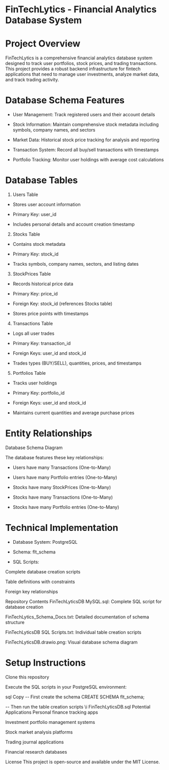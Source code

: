 # FinTechLytics - Financial Analytics Database System

# Project Overview

FinTechLytics is a comprehensive financial analytics database system designed to track user portfolios, stock prices, and trading transactions. This project provides a robust backend infrastructure for fintech applications that need to manage user investments, analyze market data, and track trading activity.

# Database Schema Features
* User Management: Track registered users and their account details

* Stock Information: Maintain comprehensive stock metadata including symbols, company names, and sectors

* Market Data: Historical stock price tracking for analysis and reporting

* Transaction System: Record all buy/sell transactions with timestamps

* Portfolio Tracking: Monitor user holdings with average cost calculations

# Database Tables

1. Users Table
* Stores user account information

* Primary Key: user_id

* Includes personal details and account creation timestamp

2. Stocks Table
* Contains stock metadata

* Primary Key: stock_id

* Tracks symbols, company names, sectors, and listing dates

3. StockPrices Table
* Records historical price data

* Primary Key: price_id

* Foreign Key: stock_id (references Stocks table)

* Stores price points with timestamps

4. Transactions Table
* Logs all user trades

* Primary Key: transaction_id

* Foreign Keys: user_id and stock_id

* Trades types (BUY/SELL), quantities, prices, and timestamps

5. Portfolios Table
* Tracks user holdings

* Primary Key: portfolio_id

* Foreign Keys: user_id and stock_id

* Maintains current quantities and average purchase prices

# Entity Relationships
Database Schema Diagram

The database features these key relationships:

* Users have many Transactions (One-to-Many)

* Users have many Portfolio entries (One-to-Many)

* Stocks have many StockPrices (One-to-Many)

* Stocks have many Transactions (One-to-Many)

* Stocks have many Portfolio entries (One-to-Many)

# Technical Implementation
* Database System: PostgreSQL

* Schema: flt_schema

* SQL Scripts:

Complete database creation scripts

Table definitions with constraints

Foreign key relationships

Repository Contents
FinTechLyticsDB MySQL.sql: Complete SQL script for database creation

FinTechLytics_Schema_Docs.txt: Detailed documentation of schema structure

FinTechLyticsDB SQL Scripts.txt: Individual table creation scripts

FinTechLyticsDB.drawio.png: Visual database schema diagram

# Setup Instructions
Clone this repository

Execute the SQL scripts in your PostgreSQL environment:

sql
Copy
-- First create the schema
CREATE SCHEMA flt_schema;

-- Then run the table creation scripts
\i FinTechLyticsDB.sql
Potential Applications
Personal finance tracking apps

Investment portfolio management systems

Stock market analysis platforms

Trading journal applications

Financial research databases

License
This project is open-source and available under the MIT License.


